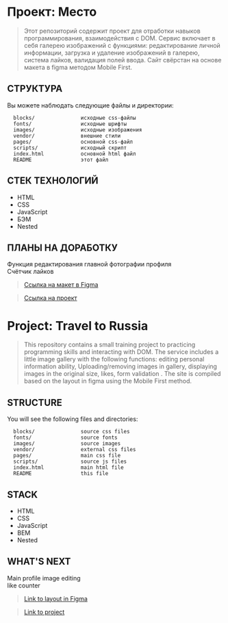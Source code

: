 # Проект: Место

>  Этот репозиторий содержит проект для отработки навыков программирования, взаимодействия с DOM. Сервис включает в себя галерею изображений с функциями: редактирование личной информации, загрузка и удаление изображений в галерею, система лайков, валидация полей ввода. Сайт свёрстан на основе макета в figma методом Mobile First.

СТРУКТУРА
------------

Вы можете наблюдать следующие файлы и директории:

      blocks/               исходные css-файлы
      fonts/                исходные шрифты
      images/               исходные изображения
      vendor/               внешние стили
      pages/                основной css-файл
      scripts/              исходный скрипт
      index.html            основной html файл
      README                этот файл

СТЕК ТЕХНОЛОГИЙ
------------

* HTML
* CSS
* JavaScript
* БЭМ 
* Nested

ПЛАНЫ НА ДОРАБОТКУ
-----------

Функция редактирования главной фотографии профиля   
Счётчик лайков  

  


>  [Ссылка на макет в Figma](https://www.figma.com/file/2cn9N9jSkmxD84oJik7xL7/JavaScript.-Sprint-4?node-id=0%3A1)  

>  [Ссылка на проект](https://olimpieva.github.io/mesto/index.html)

# Project: Travel to Russia


> This repository contains a small training project to practicing programming skills and interacting with DOM. The service includes a little image gallery with the following functions: editing personal information ability, Uploading/removing images in gallery, displaying images in the original size, likes, form validation  . The site is compiled based on the layout in figma using the Mobile First method.

STRUCTURE
------------

You will see the following files and directories:

      blocks/               source css files
      fonts/                source fonts
      images/               source images
      vendor/               external css files
      pages/                main css file
      scripts/              source js files
      index.html            main html file
      README                this file

STACK
------------

* HTML
* CSS
* JavaScript
* BEM 
* Nested

WHAT'S NEXT
-----------

Main profile image editing   
like counter  
 


>  [Link to layout in Figma](https://www.figma.com/file/2cn9N9jSkmxD84oJik7xL7/JavaScript.-Sprint-4?node-id=0%3A1)  

>  [Link to project](https://olimpieva.github.io/mesto/index.html)
